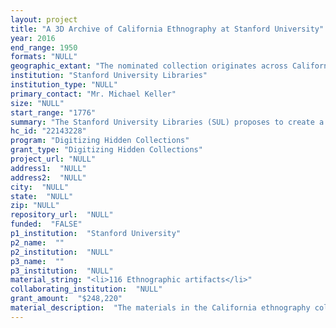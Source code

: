 ```yaml
--- 
layout: project 
title: "A 3D Archive of California Ethnography at Stanford University"
year: 2016
end_range: 1950
formats: "NULL"
geographic_extant: "The nominated collection originates across California but primarily from northern California. Humboldt County is particularly well represented, comprising almost three quarters of the nominated collection. Given the indigenous nature of the collection, there are also items that likely originated from Mexico."
institution: "Stanford University Libraries"
institution_type: "NULL"
primary_contact: "Mr. Michael Keller"
size: "NULL"
start_range: "1776"
summary: "The Stanford University Libraries (SUL) proposes to create a 3D archive of 116 items comprising the Stanford University Archaeology Collections' (SUAC) California ethnography collection. These artifacts illuminate the daily life of indigenous peoples in California from the late 18th through 20th centuries, as well as Stanford's role in the transformation of California through its regional collecting history. This collection is currently discovered through word-of-mouth and viewed only on-site. 3D models will provide dispersed scholars, students, and tribal members an authentic object experience. Models may serve future uses, such as 3D printing to allow physical examination of otherwise inaccessible artifacts. Rather than consulting only after digitization, the proposed workflow will integrate consultation to produce metadata with enhanced cultural context and to ensure we handle, describe, and publicly disseminate objects appropriately. The project will contribute to best practices for the creation and management of 3D data in the cultural heritage sector."
hc_id: "22143228"
program: "Digitizing Hidden Collections"
grant_type: "Digitizing Hidden Collections"
project_url: "NULL"
address1:  "NULL"
address2:  "NULL"
city:  "NULL"
state:  "NULL"
zip: "NULL"
repository_url:  "NULL"
funded:  "FALSE"
p1_institution:  "Stanford University"
p2_name:  ""
p2_institution:  "NULL"
p3_name:  ""
p3_institution:  "NULL"
material_string: "<li>116 Ethnographic artifacts</li>"
collaborating_institution:  "NULL"
grant_amount:  "$248,220"
material_description:  "The materials in the California ethnography collection were acquired by the Stanford family and the University Museum beginning in the 1890s, and are now managed by SUAC, the Stanford Archaeology Center. SUAC cares for the archaeological, ethnographic, and archival collections of the Stanford Archaeology Center; a teaching and research collection, which now includes over 30,000 global cultural artifacts. The largest, most significant collection is the California ethnography collection. Given the institutional location and the collection's research potential, it has been given priority for digitization. The ethnographic materials from California include items associated with at least seven different Native American tribes. A sample of the materials include: -John R. Daggett Collection of over 80 items from Hupa, Karuk, and Yurok peoples in Humboldt County, northern California, dating to the 1880s/1890s. Likely exhibited in the California Pavilion at the 1893 World's Columbian Exposition in Chicago. -Mabel L. Miller Collection of ethnographic materials from northern California, particularly Miwok beads. Early 20th century. -Baskets from the Eunice Colburn Collection. -Items used at Mission San Francisco de Así­s, San Francisco, some from 18th-century Mexico. -Other early University Museum collections. -Other items found unnumbered in collections. Many of the items in the collection were used from the late 18th through 20th centuries--a period of tremendous upheaval across the American West. They were mobilized as part of indigenous survivance strategies in contexts of Spanish, Mexican, Russian, and American imperialism. Topics include shifting tribal organizations and economies, structural violence and racism, human/environment relationships, and the economic and social history of California. When engaged by scholars, Stanford's California ethnography collection illuminates colonial structures and contemporary legacies. For tribal members, items revitalize practices through re-engagement with absented heritage. Digitization promises to support these codependent processes of research and restitution."
---
```

